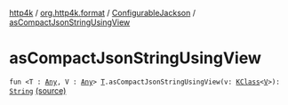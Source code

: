 [http4k](../../index.md) / [org.http4k.format](../index.md) / [ConfigurableJackson](index.md) / [asCompactJsonStringUsingView](./as-compact-json-string-using-view.md)

# asCompactJsonStringUsingView

`fun <T : `[`Any`](https://kotlinlang.org/api/latest/jvm/stdlib/kotlin/-any/index.html)`, V : `[`Any`](https://kotlinlang.org/api/latest/jvm/stdlib/kotlin/-any/index.html)`> `[`T`](as-compact-json-string-using-view.md#T)`.asCompactJsonStringUsingView(v: `[`KClass`](https://kotlinlang.org/api/latest/jvm/stdlib/kotlin.reflect/-k-class/index.html)`<`[`V`](as-compact-json-string-using-view.md#V)`>): `[`String`](https://kotlinlang.org/api/latest/jvm/stdlib/kotlin/-string/index.html) [(source)](https://github.com/http4k/http4k/blob/master/http4k-format-jackson/src/main/kotlin/org/http4k/format/ConfigurableJackson.kt#L87)
